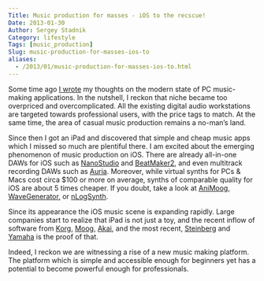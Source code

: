 ```yaml
---
Title: Music production for masses - iOS to the recscue!
Date: 2013-01-30
Author: Sergey Stadnik
Category: lifestyle
Tags: [music_production]
Slug: music-production-for-masses-ios-to
aliases:
  - /2013/01/music-production-for-masses-ios-to.html
---
```


Some time ago [I wrote](../../2012/09/cost-and-comlexity-of-making-electronic.html)
my thoughts on the modern state of PC music-making applications.
In the nutshell, I reckon that niche became too overpriced and
overcomplicated. All the existing digital audio workstations are
targeted towards professional users, with the price tags to match. At
the same time, the area of casual music production remains a no-man’s
land.

Since then I got an iPad and discovered that simple and cheap music apps
which I missed so much are plentiful there. I am excited about the
emerging phenomenon of music production on iOS. There are already
all-in-one DAWs for iOS such as
[NanoStudio](http://blipinteractive.co.uk/) and
[BeatMaker2](http://www.intua.net/products/beatmaker2), and even
multitrack recording DAWs such as
[Auria](http://auriaapp.com/Products/auria). Moreover, while virtual
synths for PCs & Macs cost circa $100 or more on average, synths of
comparable quality for iOS are about 5 times cheaper. If you doubt, take
a look at [AniMoog](http://www.moogmusic.com/products/apps/animoog-0),
[WaveGenerator,](http://wolfgangpalm.com/?p=595) or
[nLogSynth](http://www.temporubato.com/).

Since its appearance the iOS music scene is expanding rapidly. Large
companies start to realize that iPad is not just a toy, and the recent
inflow of software from [Korg](http://www.korg.com/ipolysix),
[Moog](http://www.moogmusic.com/products/Apps),
[Akai](http://akaiprompc.com/impc/), and the most recent,
[Steinberg](http://www.steinberg.net/en/products/ios_apps/cubasis.html)
and
[Yamaha](http://usa.yamaha.com/products/apps/mobile_sequencer/?mode=model)
is the proof of that.

Indeed, I reckon we are witnessing a rise of a new music making
platform. The platform which is simple and accessible enough for
beginners yet has a potential to become powerful enough for
professionals.